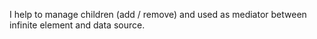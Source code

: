 I help to manage children (add / remove) and used as mediator between infinite element and data source.